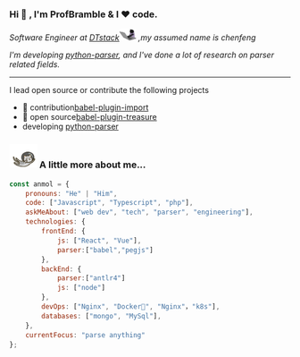 ### Hi 👋 , I'm ProfBramble & I ❤️ code.
<p><em>Software Engineer at <a href="https://github.com/DTStack">DTstack</a><img src="./codingCat.gif" width="30"> ,my assumed name is chenfeng
</em></p>
<p><em>I'm developing <a href="#">python-parser</a>, and I've done a lot of research on parser related fields.</em></p>

----
I lead open source or contribute the following projects
- 👯 contribution[babel-plugin-import](https://github.com/ant-design/babel-plugin-import)
- 🤔 open source[babel-plugin-treasure](https://github.com/DTStack/babel-plugin-treasure)
- developing [python-parser]()
### <img src="./flyCat.gif" width="50"> A little more about me...  

```javascript
const anmol = {
    pronouns: "He" | "Him",
    code: ["Javascript", "Typescript", "php"],
    askMeAbout: ["web dev", "tech", "parser", "engineering"],
    technologies: {
        frontEnd: {
            js: ["React", "Vue"],
            parser:["babel","pegjs"]
        },
        backEnd: {
            parser:["antlr4"]
            js: ["node"]
        },
        devOps: ["Nginx", "Docker🐳", "Nginx"，"k8s"],
        databases: ["mongo", "MySql"],
    },
    currentFocus: "parse anything"
};
